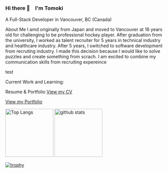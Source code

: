 ### Hi there 👋　I'm Tomoki 

A Full-Stack Developer in Vancouver, BC (Canada)

About Me
I amd originally from Japan and moved to Vancouver at 18 years old for challenging to be professional hockey player. 
After graduation from the university, I worked as talent recruiter for 5 years in technical industry and healthcare industry. 
After 5 years, I switched to software development from recruting industry. I made this decision because I would like to solve puzzles and create something from scrach. I am excited to combine my communication skills from recruiting expereince 

test

Current Work and Learning:

Resume & Portfolio
<a href="https://drive.google.com/file/d/1SxLPZkBeHk06Zinlt0C8DGdhS0s4fF-x/view?usp=sharing">
View my CV
</a>

<a href="https://tomokiyoshizawa.netlify.app/">
View my Portfolio
</a>


<p align="left"> 
  <img alt="Top Langs" height="150px" src="https://github-readme-stats.vercel.app/api/top-langs/?username=TomokiYoshizawa&layout=compact&show_icons=true&theme=dark" />
  <img alt="github stats" height="150px" src="https://github-readme-stats.vercel.app/api?username=TomokiYoshizawa&theme=dark&show_icons=ture" />
</p>

[![trophy](https://github-profile-trophy.vercel.app/?username=TomokiYoshizawa&theme=onedark&column=7
)](https://github.com/ryo-ma/github-profile-trophy)


